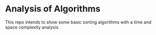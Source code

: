 # Analysis of Algorithms 
This repo intends to show some basic sorting algorithms with a time and space complexity analysis.  
